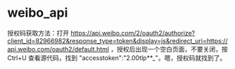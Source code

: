 # weibo_api

授权码获取方法：打开 https://api.weibo.com/2/oauth2/authorize?client_id=82966982&response_type=token&display=js&redirect_uri=https://api.weibo.com/oauth2/default.html ，授权后出现一个空白页面，不要关闭，按 Ctrl+U 查看源代码，找到 "accesstoken":"2.00tlp**_"。嗯，授权码就找到了。
